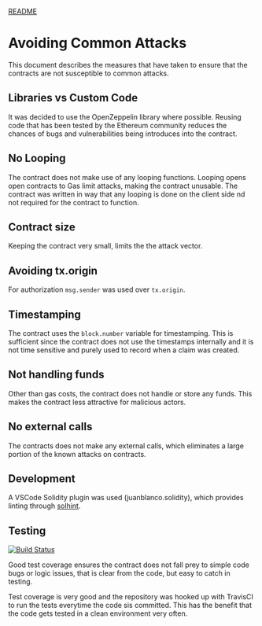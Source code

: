 [README](../README.md)

# Avoiding Common Attacks
This document describes the measures that have taken to ensure that the contracts are not susceptible to common attacks.

## Libraries vs Custom Code
It was decided to use the OpenZeppelin library where possible. Reusing code that has been tested by the Ethereum community reduces the chances of bugs and vulnerabilities being introduces into the contract.

## No Looping
The contract does not make use of any looping functions. Looping opens open contracts to Gas limit attacks, making the contract unusable. The contract was written in way that any looping is done on the client side nd not required for the contract to function. 

## Contract size
Keeping the contract very small, limits the the attack vector.

## Avoiding tx.origin
For authorization `msg.sender` was used over `tx.origin`. 

## Timestamping
The contract uses the `block.number` variable for timestamping. This is sufficient since the contract does not use the timestamps internally and it is not time sensitive and purely used to record when a claim was created. 

## Not handling funds
Other than gas costs, the contract does not handle or store any funds. This makes the contract less attractive for malicious actors.   

## No external calls
The contracts does not make any external calls, which eliminates a large portion of the known attacks on contracts. 

## Development
A VSCode Solidity plugin was used (juanblanco.solidity), which provides linting through [solhint](https://github.com/protofire/solhint).


## Testing  
[![Build Status](https://travis-ci.org/phzietsman/proof-o-existence.svg?branch=master)](https://travis-ci.org/phzietsman/proof-o-existence)    

Good test coverage ensures the contract does not fall prey to simple code bugs or logic issues, that is clear from the code, but easy to catch in testing.

Test coverage is very good and the repository was hooked up with TravisCI to run 
the tests everytime the code sis committed. This has the benefit that the code gets tested in a clean environment very often. 